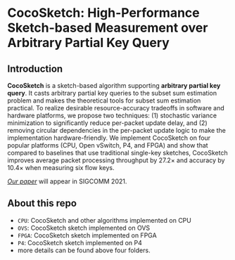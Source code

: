 # CocoSketch: High-Performance Sketch-based Measurement over Arbitrary Partial Key Query

## Introduction

**CocoSketch** is a sketch-based algorithm supporting **arbitrary partial key query**. It casts arbitrary partial key queries to the subset sum estimation problem and makes the theoretical tools for subset sum estimation practical. To realize desirable resource-accuracy tradeoffs in software and hardware platforms, we propose two techniques: (1) stochastic variance minimization to significantly reduce per-packet update delay, and (2) removing circular dependencies in the per-packet update logic to make the implementation hardware-friendly. We implement CocoSketch on four popular platforms (CPU, Open vSwitch, P4, and FPGA) and show that compared to baselines that use traditional single-key sketches, CocoSketch improves average packet processing throughput by 27.2× and accuracy by 10.4× when measuring six flow keys.

[*Our paper*](https://yindazhang.github.io/files/CocoSketch.pdf) will appear in SIGCOMM 2021.

## About this repo

- `CPU`: CocoSketch and other algorithms implemented on CPU
- `OVS`: CocoSketch sketch implemented on OVS
- `FPGA`: CocoSketch sketch implemented on FPGA
- `P4`: CocoSketch sketch implemented on P4
- more details can be found above four folders.

